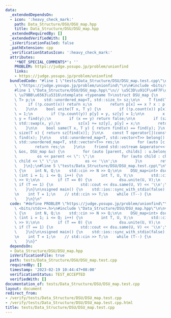 ```yaml
---
data:
  _extendedDependsOn:
  - icon: ':heavy_check_mark:'
    path: Data_Structure/DSU/DSU_map.hpp
    title: Data_Structure/DSU/DSU_map.hpp
  _extendedRequiredBy: []
  _extendedVerifiedWith: []
  _isVerificationFailed: false
  _pathExtension: cpp
  _verificationStatusIcon: ':heavy_check_mark:'
  attributes:
    '*NOT_SPECIAL_COMMENTS*': ''
    PROBLEM: https://judge.yosupo.jp/problem/unionfind
    links:
    - https://judge.yosupo.jp/problem/unionfind
  bundledCode: "#line 1 \"tests/Data_Structure/DSU/DSU_map.test.cpp\"\n#define PROBLEM\
    \ \"https://judge.yosupo.jp/problem/unionfind\"\n\n#include <bits/stdc++.h>\n\
    #line 1 \"Data_Structure/DSU/DSU_map.hpp\"\n// \u5C3D\u91CF\u4F7F\u7528 DSU +\
    \ \u79BB\u6563\u5316\ntemplate <typename T>\nstruct DSU_map {\n    std::unordered_map<T,\
    \ T> p;\n    std::unordered_map<T, std::size_t> sz;\n\n    T find(T x) {\n   \
    \     if (!p.count(x)) return x;\n        return p[x] == x ? x : p[x] = find(p[x]);\n\
    \    }\n\n    bool unite(T x, T y) {\n        if (!p.count(x)) p[x] = x, sz[x]\
    \ = 1;\n        if (!p.count(y)) p[y] = y, sz[y] = 1;\n\n        x = find(x),\
    \ y = find(y);\n        if (x == y) return false;\n\n        if (sz[x] < sz[y])\
    \ std::swap(x, y);\n        sz[x] += sz[y], p[y] = x;\n        return true;\n\
    \    }\n\n    bool same(T x, T y) { return find(x) == find(y); }\n    std::size_t\
    \ size(T x) { return sz[find(x)]; }\n\n    const T operator[](const T x) { return\
    \ find(x); }\n\n    std::unordered_map<T, std::vector<T>> belong() {\n       \
    \ std::unordered_map<T, std::vector<T>> res;\n        for (auto [c, p] : p) res[find(p)].push_back(c);\n\
    \        return res;\n    }\n\n    friend std::ostream &operator<<(std::ostream\
    \ &os, DSU_map &u) {\n        for (auto [parent, childs] : u.belong()) {\n   \
    \         os << parent << \": \";\n            for (auto child : childs) os <<\
    \ child << \" \";\n            os << '\\n';\n        }\n        return os;\n \
    \   }\n};\n#line 5 \"tests/Data_Structure/DSU/DSU_map.test.cpp\"\n\nvoid solve()\
    \ {\n    int N, Q;\n    std::cin >> N >> Q;\n\n    DSU_map<int> dsu;\n\n    for\
    \ (int i = 1; i <= Q; i++) {\n        int T, U, V;\n        std::cin >> T >> U\
    \ >> V;\n\n        if (T == 0) {\n            dsu.unite(U, V);\n        } else\
    \ if (T == 1) {\n            std::cout << dsu.same(U, V) << '\\n';\n        }\n\
    \    }\n}\n\nsigned main() {\n    std::ios::sync_with_stdio(false);\n    std::cin.tie(0);\n\
    \n    int T = 1;\n    // std::cin >> T;\n    while (T--) {\n        solve();\n\
    \    }\n}\n"
  code: "#define PROBLEM \"https://judge.yosupo.jp/problem/unionfind\"\n\n#include\
    \ <bits/stdc++.h>\n#include \"Data_Structure/DSU/DSU_map.hpp\"\n\nvoid solve()\
    \ {\n    int N, Q;\n    std::cin >> N >> Q;\n\n    DSU_map<int> dsu;\n\n    for\
    \ (int i = 1; i <= Q; i++) {\n        int T, U, V;\n        std::cin >> T >> U\
    \ >> V;\n\n        if (T == 0) {\n            dsu.unite(U, V);\n        } else\
    \ if (T == 1) {\n            std::cout << dsu.same(U, V) << '\\n';\n        }\n\
    \    }\n}\n\nsigned main() {\n    std::ios::sync_with_stdio(false);\n    std::cin.tie(0);\n\
    \n    int T = 1;\n    // std::cin >> T;\n    while (T--) {\n        solve();\n\
    \    }\n}"
  dependsOn:
  - Data_Structure/DSU/DSU_map.hpp
  isVerificationFile: true
  path: tests/Data_Structure/DSU/DSU_map.test.cpp
  requiredBy: []
  timestamp: '2023-02-19 10:44:47+08:00'
  verificationStatus: TEST_ACCEPTED
  verifiedWith: []
documentation_of: tests/Data_Structure/DSU/DSU_map.test.cpp
layout: document
redirect_from:
- /verify/tests/Data_Structure/DSU/DSU_map.test.cpp
- /verify/tests/Data_Structure/DSU/DSU_map.test.cpp.html
title: tests/Data_Structure/DSU/DSU_map.test.cpp
---
```


